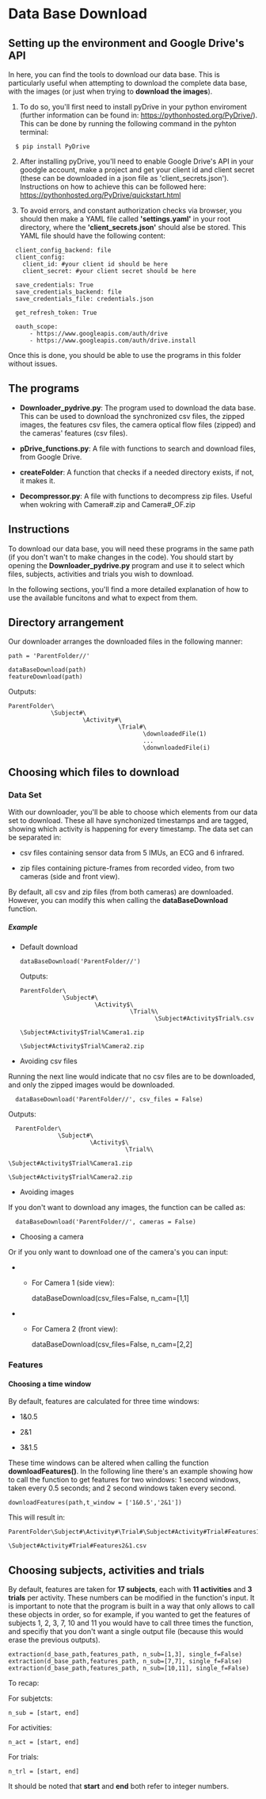 # Data Base Download

## Setting up the environment and Google Drive's API

In here, you can find the tools to download our data base. This is particularly useful when attempting to download the complete data base, with the images (or just when trying to **download the images**).
 
1. To do so, you'll first need to install pyDrive in your python enviroment (further information can be found in: https://pythonhosted.org/PyDrive/). This can be done by running the following command in the pyhton 
terminal:

  ```
    $ pip install PyDrive
  ```

2. After installing pyDrive, you'll need to enable Google Drive's API in your goodgle account, make a project and get your client id and client secret (these can be downloaded in a json file as 'client_secrets.json'). Instructions on how to achieve this can be followed here: https://pythonhosted.org/PyDrive/quickstart.html

3. To avoid errors, and constant authorization checks via browser, you should then make a YAML file called **'settings.yaml'** in your root directory, where the **'client_secrets.json'** should alse be stored. This YAML file should have the following content:

 ```
   client_config_backend: file
   client_config:
     client_id: #your client id should be here
     client_secret: #your client secret should be here

   save_credentials: True
   save_credentials_backend: file
   save_credentials_file: credentials.json

   get_refresh_token: True

   oauth_scope: 
       - https://www.googleapis.com/auth/drive
       - https://www.googleapis.com/auth/drive.install
 ```

Once this is done, you should be able to use the programs in this folder without issues.


## The programs

- **Downloader_pydrive.py**: The program used to download the data base. This can be used to download the synchronized csv files, the zipped images, the features csv files, the camera optical flow files (zipped) and the cameras' features (csv files).

- **pDrive_functions.py**: A file with functions to search and download files, from Google Drive.

- **createFolder**: A function that checks if a needed directory exists, if not, it makes it.

- **Decompressor.py**: A file with functions to decompress zip files. Useful when wokring with Camera#.zip and Camera#_OF.zip


## Instructions

To download our data base, you will need these programs in the same path (if you don't wan't to make changes in the code). You should start by opening the **Downloader_pydrive.py** program and use it to select which files, subjects, activities and trials you wish to download.

In the following sections, you'll find a more detailed explanation of how to use the available funcitons and what to expect from them.

## Directory arrangement

Our downloader arranges the downloaded files in the following manner:

    path = 'ParentFolder//'
    
    dataBaseDownload(path)
    featureDownload(path)

  Outputs:

    ParentFolder\
                \Subject#\
                         \Activity#\
                                   \Trial#\
                                          \downloadedFile(1)
                                          ...
                                          \donwnloadedFile(i)

## Choosing which files to download

### Data Set

With our downloader, you'll be able to choose which elements from our data set to download. These all have synchonized timestamps and are tagged, showing which activity is happening for every timestamp. The data set can be separated in:

- csv files containing sensor data from 5 IMUs, an ECG and 6 infrared.

- zip files containing picture-frames from recorded video, from two cameras (side and front view).


By default, all csv and zip files (from both cameras) are downloaded. However, you can modify this when calling the **dataBaseDownload** function.

##### Example

- Default download

      dataBaseDownload('ParentFolder//')

  Outputs:

      ParentFolder\
                  \Subject#\
                           \Activity$\
                                     \Trial%\
                                            \Subject#Activity$Trial%.csv
                                            \Subject#Activity$Trial%Camera1.zip
                                            \Subject#Activity$Trial%Camera2.zip

- Avoiding csv files

 Running the next line would indicate that no csv files are to be downloaded, and only the zipped images would be downloaded. 
 
      dataBaseDownload('ParentFolder//', csv_files = False)

  Outputs:

      ParentFolder\
                  \Subject#\
                           \Activity$\
                                     \Trial%\
                                            \Subject#Activity$Trial%Camera1.zip
                                            \Subject#Activity$Trial%Camera2.zip

 - Avoiding images

  If you don't want to download any images, the function can be called as:

      dataBaseDownload('ParentFolder//', cameras = False)


 - Choosing a camera
 
  Or if you only want to download one of the camera's you can input:

   - - For Camera 1 (side view):
 
         dataBaseDownload(csv_files=False, n_cam=[1,1]
       
   - - For Camera 2 (front view):
 
         dataBaseDownload(csv_files=False, n_cam=[2,2]


### Features



#### Choosing a time window

By default, features are calculated for three time windows:

- 1&0.5

- 2&1

- 3&1.5

These time windows can be altered when calling the function **downloadFeatures()**. In the following line there's an example showing how to call the function to get features for two windows: 1 second windows, taken every 0.5 seconds; and 2 second windows taken every second.


    downloadFeatures(path,t_window = ['1&0.5','2&1'])


This will result in:


    ParentFolder\Subject#\Activity#\Trial#\Subject#Activity#Trial#Features1&0.5.csv
                                          \Subject#Activity#Trial#Features2&1.csv


## Choosing subjects, activities and trials

By default, features are taken for **17 subjects**, each with **11 activities** and **3 trials** per activity. These numbers can be modified in the function's input. It is important to note that the program is built in a way that only allows to call these objects in order, so for example, if you wanted to get the features of subjects 1, 2, 3, 7, 10 and 11 you would have to call three times the function, and specifiy that you don't want a single output file (because this would erase the previous outputs).


    extraction(d_base_path,features_path, n_sub=[1,3], single_f=False)
    extraction(d_base_path,features_path, n_sub=[7,7], single_f=False)
    extraction(d_base_path,features_path, n_sub=[10,11], single_f=False)
    

To recap:


  For subjetcts:
  
    n_sub = [start, end] 


  For activities:
  
    n_act = [start, end]


  For trials:
  
    n_trl = [start, end]

It should be noted that **start** and **end** both refer to integer numbers.

